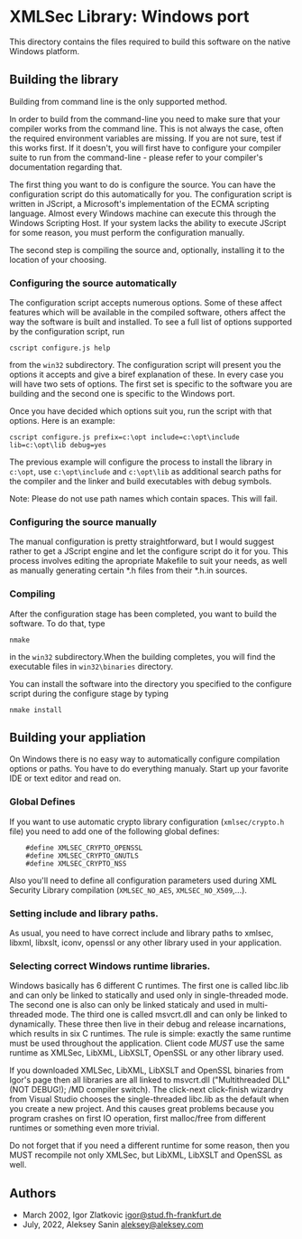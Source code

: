 # XMLSec Library: Windows port

This directory contains the files required to build this software on the
native Windows platform.

## Building the library

Building from command line is the only supported method.

In order to build from the command-line you need to make sure that
your compiler works from the command line. This is not always the
case, often the required environment variables are missing. If you are
not sure, test if this works first. If it doesn't, you will first have
to configure your compiler suite to run from the command-line - please
refer to your compiler's documentation regarding that.

The first thing you want to do is configure the source. You can have
the configuration script do this automatically for you. The
configuration script is written in JScript, a Microsoft's
implementation of the ECMA scripting language. Almost every Windows
machine can execute this through the Windows Scripting Host. If your
system lacks the ability to execute JScript for some reason, you must
perform the configuration manually.

The second step is compiling the source and, optionally, installing it
to the location of your choosing.

### Configuring the source automatically

The configuration script accepts numerous options. Some of these
affect features which will be available in the compiled software,
others affect the way the software is built and installed. To see a
full list of options supported by the configuration script, run

```
cscript configure.js help
```

from the `win32` subdirectory. The configuration script will present you
the options it accepts and give a biref explanation of these. In every
case you will have two sets of options. The first set is specific to
the software you are building and the second one is specific to the
Windows port.

Once you have decided which options suit you, run the script with that
options. Here is an example:

```
cscript configure.js prefix=c:\opt include=c:\opt\include lib=c:\opt\lib debug=yes
```

The previous example will configure the process to install the library
in `c:\opt`, use `c:\opt\include` and `c:\opt\lib` as additional search
paths for the compiler and the linker and build executables with debug
symbols.

Note: Please do not use path names which contain spaces. This will
fail.

### Configuring the source manually

The manual configuration is pretty straightforward, but I would
suggest rather to get a JScript engine and let the configure script do
it for you. This process involves editing the apropriate Makefile to
suit your needs, as well as manually generating certain *.h files from
their *.h.in sources.

### Compiling

After the configuration stage has been completed, you want to build
the software. To do that, type

```
nmake
```

in the `win32` subdirectory.When the building completes, you will find
the executable files in `win32\binaries` directory.

You can install the software into the directory you specified to the
configure script during the configure stage by typing

```
nmake install
```

## Building your appliation

On Windows there is no easy way to automatically configure compilation
options or paths. You have to do everything manualy. Start up your
favorite IDE or text editor and read on.

### Global Defines

If you want to use automatic crypto library configuration (`xmlsec/crypto.h` file)
you need to add one of the following global defines:

```
    #define XMLSEC_CRYPTO_OPENSSL
    #define XMLSEC_CRYPTO_GNUTLS
    #define XMLSEC_CRYPTO_NSS
```

Also you'll need to define all configuration parameters used during XML Security
Library compilation (`XMLSEC_NO_AES`, `XMLSEC_NO_X509`,...).

### Setting include and library paths.

As usual, you need to have correct include and library paths to xmlsec, libxml,
libxslt, iconv, openssl or any other library used in your application.

### Selecting correct Windows runtime libraries.

Windows basically has 6 different C runtimes. The first one is called libc.lib
and can only be linked to statically and used only in single-threaded mode.
The second one is also can only be linked staticaly and used in multi-threaded
mode. The third one is called msvcrt.dll and can only be linked to dynamically.
These three then live in their debug and release incarnations, which results in
six C runtimes. The rule is simple: exactly the same runtime must be used
throughout the application. Client code *MUST* use the same runtime as XMLSec,
LibXML, LibXSLT, OpenSSL or any other library used.

If you downloaded XMLSec, LibXML, LibXSLT and OpenSSL binaries from Igor's
page then all libraries are all linked to msvcrt.dll ("Multithreaded DLL"
(NOT DEBUG!); /MD compiler switch). The click-next click-finish wizardry
from Visual Studio chooses the single-threaded libc.lib as the default
when you create a new project. And this causes great problems because
you program crashes on first IO operation, first malloc/free from different
runtimes or something even more trivial.

Do not forget that if you need a different runtime for some reason, then
you MUST recompile not only XMLSec, but LibXML, LibXSLT and OpenSSL as well.

## Authors
- March 2002, Igor Zlatkovic <igor@stud.fh-frankfurt.de>
- July, 2022, Aleksey Sanin <aleksey@aleksey.com>

